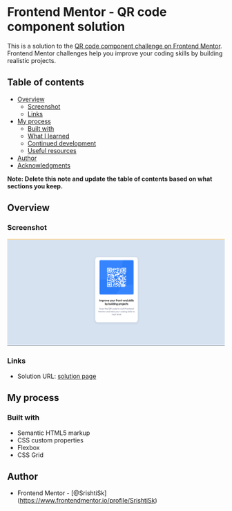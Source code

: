 # Frontend Mentor - QR code component solution

This is a solution to the [QR code component challenge on Frontend Mentor](https://www.frontendmentor.io/challenges/qr-code-component-iux_sIO_H). Frontend Mentor challenges help you improve your coding skills by building realistic projects. 

## Table of contents

- [Overview](#overview)
  - [Screenshot](#screenshot)
  - [Links](#links)
- [My process](#my-process)
  - [Built with](#built-with)
  - [What I learned](#what-i-learned)
  - [Continued development](#continued-development)
  - [Useful resources](#useful-resources)
- [Author](#author)
- [Acknowledgments](#acknowledgments)

**Note: Delete this note and update the table of contents based on what sections you keep.**

## Overview

### Screenshot

![My Solution Screenshot](./Solution-Screenshot.png)

### Links

- Solution URL: [solution page](https://github.com/SrishtiSk/Challenge-Solutions/tree/main/qr-code-component)
## My process

### Built with

- Semantic HTML5 markup
- CSS custom properties
- Flexbox
- CSS Grid

## Author

- Frontend Mentor - [@SrishtiSk] (https://www.frontendmentor.io/profile/SrishtiSk)
